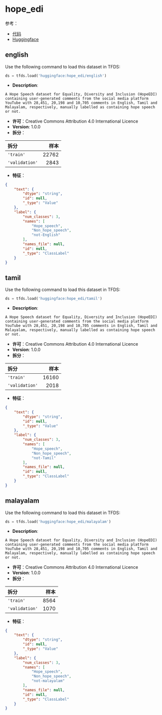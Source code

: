# hope_edi

参考：

- [代码](https://github.com/huggingface/datasets/blob/master/datasets/hope_edi)
- [Huggingface](https://huggingface.co/datasets/hope_edi)

## english

Use the following command to load this dataset in TFDS:

```python
ds = tfds.load('huggingface:hope_edi/english')
```

- **Description**:

```
A Hope Speech dataset for Equality, Diversity and Inclusion (HopeEDI) containing user-generated comments from the social media platform YouTube with 28,451, 20,198 and 10,705 comments in English, Tamil and Malayalam, respectively, manually labelled as containing hope speech or not.
```

- **许可**：Creative Commons Attribution 4.0 International Licence
- **Version**: 1.0.0
- **拆分**：

拆分 | 样本
:-- | --:
`'train'` | 22762
`'validation'` | 2843

- **特征**：

```json
{
    "text": {
        "dtype": "string",
        "id": null,
        "_type": "Value"
    },
    "label": {
        "num_classes": 3,
        "names": [
            "Hope_speech",
            "Non_hope_speech",
            "not-English"
        ],
        "names_file": null,
        "id": null,
        "_type": "ClassLabel"
    }
}
```

## tamil

Use the following command to load this dataset in TFDS:

```python
ds = tfds.load('huggingface:hope_edi/tamil')
```

- **Description**:

```
A Hope Speech dataset for Equality, Diversity and Inclusion (HopeEDI) containing user-generated comments from the social media platform YouTube with 28,451, 20,198 and 10,705 comments in English, Tamil and Malayalam, respectively, manually labelled as containing hope speech or not.
```

- **许可**：Creative Commons Attribution 4.0 International Licence
- **Version**: 1.0.0
- **拆分**：

拆分 | 样本
:-- | --:
`'train'` | 16160
`'validation'` | 2018

- **特征**：

```json
{
    "text": {
        "dtype": "string",
        "id": null,
        "_type": "Value"
    },
    "label": {
        "num_classes": 3,
        "names": [
            "Hope_speech",
            "Non_hope_speech",
            "not-Tamil"
        ],
        "names_file": null,
        "id": null,
        "_type": "ClassLabel"
    }
}
```

## malayalam

Use the following command to load this dataset in TFDS:

```python
ds = tfds.load('huggingface:hope_edi/malayalam')
```

- **Description**:

```
A Hope Speech dataset for Equality, Diversity and Inclusion (HopeEDI) containing user-generated comments from the social media platform YouTube with 28,451, 20,198 and 10,705 comments in English, Tamil and Malayalam, respectively, manually labelled as containing hope speech or not.
```

- **许可**：Creative Commons Attribution 4.0 International Licence
- **Version**: 1.0.0
- **拆分**：

拆分 | 样本
:-- | --:
`'train'` | 8564
`'validation'` | 1070

- **特征**：

```json
{
    "text": {
        "dtype": "string",
        "id": null,
        "_type": "Value"
    },
    "label": {
        "num_classes": 3,
        "names": [
            "Hope_speech",
            "Non_hope_speech",
            "not-malayalam"
        ],
        "names_file": null,
        "id": null,
        "_type": "ClassLabel"
    }
}
```
